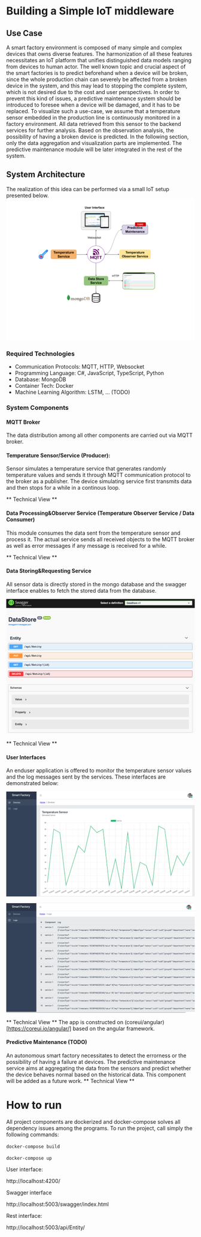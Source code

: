# Building a Simple IoT middleware

## Use Case 

A smart factory environment is composed of many simple and complex devices that owns diverse features. The harmonization of all these features necessitates an IoT platform that unifies distinguished data models ranging from devices to human actor. The well known topic and crucial aspect of the smart factories is to predict beforehand when a device will be broken, since the whole production chain can severely be affected from a broken device in the system, and this may lead to stopping the complete system, which is not desired due to the cost and user perspectives. In order to prevent this kind of issues, a predictive maintenance system should be introduced to foresee when a device will be damaged, and it has to be replaced. To visualize such a use-case, we assume that a temperature sensor embedded in the production line is continuously monitored in a factory environment. All data retrieved from this sensor to the backend services for further analysis. Based on the observation analysis, the possibility of having a broken device is predicted. In the following section, only the data aggregation and visualization parts are implemented. The predictive maintenance module will be later integrated in the rest of the system.


## System Architecture 

The realization of this idea can be performed via a small IoT setup presented below. 
![alt text](https://github.com/cemakpolat/simple-iot-project/blob/master/docs/arch.png)

### Required Technologies

- Communication Protocols: MQTT, HTTP, Websocket 
- Programming Language: C#, JavaScript, TypeScript, Python
- Database: MongoDB
- Container Tech: Docker
- Machine Learning Algorithm: LSTM, … (TODO)

### System Components 

#### MQTT Broker

The data distribution among all other components are carried out via MQTT broker.

#### Temperature Sensor/Service (Producer):

Sensor simulates a temperature service that generates randomly temperature values and sends it through MQTT communication protocol to the broker as a publisher. The device simulating service first transmits data and then stops for a while in a continous loop. 

** Technical View **

#### Data Processing&Observer Service (Temperature Observer Service / Data Consumer)

This module consumes the data sent from the temperature sensor and process it. The actual service sends all received objects to the MQTT broker as well as error messages if any message is received for a while.

** Technical View **

#### Data Storing&Requesting Service 

All sensor data is directly stored in the mongo database and the swagger interface enables to fetch the stored data from the database.

![alt text](https://github.com/cemakpolat/simple-iot-project/blob/master/docs/swagger.png)

** Technical View **

#### User Interfaces

An enduser application is offered to monitor the temperature sensor values and the log messages sent by the services. These interfaces are demonstrated below:

![alt text](https://github.com/cemakpolat/simple-iot-project/blob/master/docs/sensor.png)

![alt text](https://github.com/cemakpolat/simple-iot-project/blob/master/docs/log.png)

** Technical View **
The app is constructed on (coreui/angular)[https://coreui.io/angular/] based on the angular framework.

#### Predictive Maintenance (TODO)

An autonomous smart factory necessitates to detect the errorness or the possibility of having a failure at devices. The predictive maintenance service aims at aggregating the data from the sensors and predict whether the device behaves normal based on the historical data. This component will be added as a future work. 
** Technical View **


# How to run

All project components are dockerized and docker-compose solves all dependency issues among the programs. To run the project, call simply the following commands:

`docker-compose build`

`docker-compose up`


User interface:

http://localhost:4200/

Swagger interface

http://localhost:5003/swagger/index.html

Rest interface:

http://localhost:5003/api/Entity/
